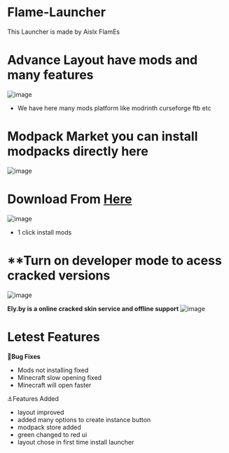 # Flame-Launcher
This Launcher is made by Aislx FlamEs

# **Advance Layout have mods and many features**
![image](https://github.com/aislxflames/flame-launcher/assets/120901302/9982698c-4169-4154-a615-b3cf4306401f)
- We have here many mods platform like modrinth curseforge ftb etc


# Modpack Market you can install modpacks directly here
![image](https://github.com/aislxflames/flame-launcher/assets/120901302/8e7ee429-99ef-4c24-9da6-779d9a095436)

# **Download From [Here](https://github.com/aislxflames/flame-launcher/releases)**
![image](https://github.com/aislxflames/flame-launcher/assets/120901302/b7885e86-6881-4201-a98f-b307f8b9d99f)
- 1 click install mods


# **Turn on developer mode to acess cracked versions
![image](https://github.com/aislxflames/flame-launcher/assets/120901302/2f208a69-063c-4db0-9ed6-5ec09121029b)

**Ely.by is a online cracked skin service and offline support**
![image](https://github.com/aislxflames/flame-launcher/assets/120901302/905d4c07-5062-4692-a799-f4e936bce549)



# Letest Features
**🐛Bug Fixes**

- Mods not installing fixed
- Minecraft slow opening fixed
- Minecraft will open faster

⚓Features Added

- layout improved
- added many options to create instance button
- modpack store added
- green changed to red ui
- layout chose in first time install launcher
